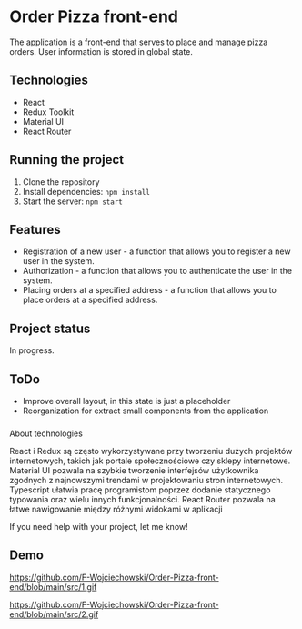 # Order Pizza front-end

The application is a front-end that serves to place and manage pizza orders. User information is stored in global state.

## Technologies

- React
- Redux Toolkit
- Material UI
- React Router


## Running the project

1. Clone the repository
2. Install dependencies: `npm install`
3. Start the server: `npm start`

## Features

- Registration of a new user - a function that allows you to register a new user in the system.
- Authorization - a function that allows you to authenticate the user in the system.
- Placing orders at a specified address - a function that allows you to place orders at a specified address.

## Project status

In progress.

## ToDo
- Improve overall layout, in this state is just a placeholder
- Reorganization for extract small components from the application



### 
About technologies

React i Redux są często wykorzystywane przy tworzeniu dużych projektów internetowych, takich jak portale społecznościowe czy sklepy internetowe. Material UI pozwala na szybkie tworzenie interfejsów użytkownika zgodnych z najnowszymi trendami w projektowaniu stron internetowych. Typescript ułatwia pracę programistom poprzez dodanie statycznego typowania oraz wielu innych funkcjonalności. React Router pozwala na łatwe nawigowanie między różnymi widokami w aplikacji

If you need help with your project, let me know!


## Demo

https://github.com/F-Wojciechowski/Order-Pizza-front-end/blob/main/src/1.gif

https://github.com/F-Wojciechowski/Order-Pizza-front-end/blob/main/src/2.gif

